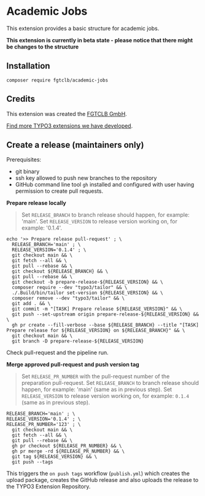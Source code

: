 # Academic Jobs

This extension provides a basic structure for academic jobs.

**This extension is currently in beta state - please notice that there might be changes to the structure**

## Installation

```shell
composer require fgtclb/academic-jobs
```

## Credits

This extension was created the [FGTCLB GmbH](https://www.fgtclb.com/).

[Find more TYPO3 extensions we have developed](https://github.com/fgtclb/).

## Create a release (maintainers only)

Prerequisites:

* git binary
* ssh key allowed to push new branches to the repository
* GitHub command line tool `gh` installed and configured with user having permission to create pull requests.

**Prepare release locally**

> Set `RELEASE_BRANCH` to branch release should happen, for example: 'main'.
> Set `RELEASE_VERSION` to release version working on, for example: '0.1.4'.

```shell
echo '>> Prepare release pull-request' ; \
  RELEASE_BRANCH='main' ; \
  RELEASE_VERSION='0.1.4' ; \
  git checkout main && \
  git fetch --all && \
  git pull --rebase && \
  git checkout ${RELEASE_BRANCH} && \
  git pull --rebase && \
  git checkout -b prepare-release-${RELEASE_VERSION} && \
  composer require --dev "typo3/tailor" && \
  ./.Build/bin/tailor set-version ${RELEASE_VERSION} && \
  composer remove --dev "typo3/tailor" && \
  git add . && \
  git commit -m "[TASK] Prepare release ${RELEASE_VERSION}" && \
  git push --set-upstream origin prepare-release-${RELEASE_VERSION} && \
  gh pr create --fill-verbose --base ${RELEASE_BRANCH} --title "[TASK] Prepare release for ${RELEASE_VERSION} on ${RELEASE_BRANCH}" && \
  git checkout main && \
  git branch -D prepare-release-${RELEASE_VERSION}
```

Check pull-request and the pipeline run.

**Merge approved pull-request and push version tag**

> Set `RELEASE_PR_NUMBER` with the pull-request number of the preparation pull-request.
> Set `RELEASE_BRANCH` to branch release should happen, for example: 'main' (same as in previous step).
> Set `RELEASE_VERSION` to release version working on, for example: `0.1.4` (same as in previous step).

```shell
RELEASE_BRANCH='main' ; \
RELEASE_VERSION='0.1.4' ; \
RELEASE_PR_NUMBER='123' ; \
  git checkout main && \
  git fetch --all && \
  git pull --rebase && \
  gh pr checkout ${RELEASE_PR_NUMBER} && \
  gh pr merge -rd ${RELEASE_PR_NUMBER} && \
  git tag ${RELEASE_VERSION} && \
  git push --tags
```

This triggers the `on push tags` workflow (`publish.yml`) which creates the upload package,
creates the GitHub release and also uploads the release to the TYPO3 Extension Repository.

